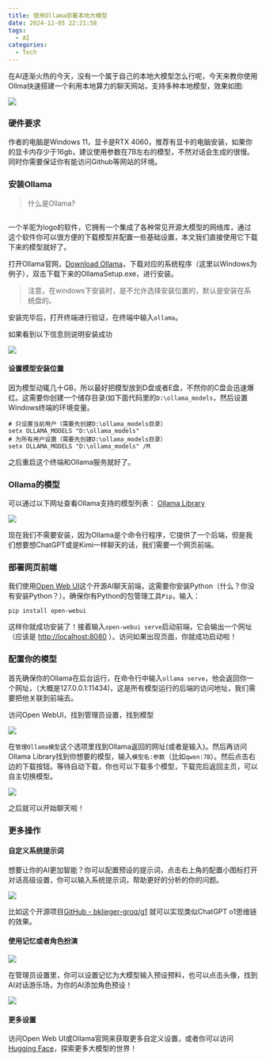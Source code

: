 ```yaml
---
title: 使用Ollama部署本地大模型
date: 2024-12-05 22:21:58
tags:
  - AI 
categories:
  - Tech
---
```


在AI逐渐火热的今天，没有一个属于自己的本地大模型怎么行呢，今天来教你使用Ollma快速搭建一个利用本地算力的聊天网站，支持多种本地模型，效果如图:

![](https://raw.githubusercontent.com/fogsong233/imgbed/main/2024/12/05-22-43-28-2024-12-05-22-42-04-image.png)

### 硬件要求

作者的电脑是Windows 11，显卡是RTX 4060，推荐有显卡的电脑安装，如果你的显卡内存少于16gb，建议使用参数在7B左右的模型，不然对话会生成的很慢。同时你需要保证你有能访问Github等网站的环境。

### 安装Ollama

> 什么是OIlama?  

<img src="https://raw.githubusercontent.com/fogsong233/imgbed/main/2024/12/05-22-48-20-ollama.png" title="" alt="" data-align="center">

一个羊驼为logo的软件，它拥有一个集成了各种常见开源大模型的网络库，通过这个软件你可以很方便的下载模型并配置一些基础设置，本文我们直接使用它下载下来的模型就好了。

打开Ollama官网，[Download Ollama](https://ollama.com/download)，下载对应的系统程序（这里以Windows为例子），双击下载下来的OllamaSetup.exe，进行安装。

> 注意，在windows下安装时，是不允许选择安装位置的，默认是安装在系统盘的。 

安装完毕后，打开终端进行验证，在终端中输入`ollama`。

如果看到以下信息则说明安装成功

![](https://raw.githubusercontent.com/fogsong233/imgbed/main/2024/12/05-22-56-50-2024-12-05-22-56-42-image.png)

#### 设置模型安装位置

因为模型动辄几十GB，所以最好把模型放到D盘或者E盘，不然你的C盘会迅速爆红。这需要你创建一个储存目录(如下面代码里的`D:\ollama_models`，然后设置Windows终端的环境变量。

```shell
# 只设置当前用户（需要先创建D:\ollama_models目录）
setx OLLAMA_MODELS "D:\ollama_models" 
# 为所有用户设置（需要先创建D:\ollama_models目录）
setx OLLAMA_MODELS "D:\ollama_models" /M
```

之后重启这个终端和Ollama服务就好了。

### Ollama的模型

可以通过以下网址查看Ollama支持的模型列表：  [Ollama Library](https://ollama.com/library)

![](https://raw.githubusercontent.com/fogsong233/imgbed/main/2024/12/05-23-03-04-2024-12-05-23-02-58-image.png)

现在我们不需要安装，因为Ollama是个命令行程序，它提供了一个后端，但是我们想要想ChatGPT或是Kimi一样聊天的话，我们需要一个网页前端。

### 部署网页前端

我们使用[Open Web UI](https://github.com/open-webui/open-webui)这个开源AI聊天前端，这需要你安装Python（什么？你没有安装Python？）。确保你有Python的包管理工具`Pip`，输入：

```shell
pip install open-webui
```

这样你就成功安装了！接着输入`open-webui serve`启动前端，它会输出一个网址（应该是 [http://localhost:8080](http://localhost:8080/) ）。访问如果出现页面，你就成功启动啦！

### 配置你的模型

首先确保你的Ollama在后台运行，在命令行中输入`ollama serve`，他会返回你一个网址，（大概是127.0.0.1:11434)，这是所有模型运行的后端的访问地址，我们需要把他关联到前端去。

访问Open WebUI，找到管理员设置，找到模型

![](https://raw.githubusercontent.com/fogsong233/imgbed/main/2024/12/05-23-14-49-2024-12-05-23-14-44-image.png)

在`管理Ollama模型`这个选项里找到Ollama返回的网址(或者是输入)。然后再访问Ollama Library找到你想要的模型，输入`模型名:参数`（比如`qwen:7B`）。然后点击右边的下载按钮。等待自动下载，你也可以下载多个模型，下载完后返回主页，可以自主切换模型。

![](https://raw.githubusercontent.com/fogsong233/imgbed/main/2024/12/05-23-18-51-2024-12-05-23-18-44-image.png)

之后就可以开始聊天啦！

### 更多操作

#### 自定义系统提示词

想要让你的AI更加智能？你可以配置预设的提示词，点击右上角的配置小图标打开对话高级设置，你可以输入系统提示词，帮助更好的分析的你的问题。

![](https://raw.githubusercontent.com/fogsong233/imgbed/main/2024/12/05-23-21-25-2024-12-05-23-21-21-image.png)

比如这个开源项目[GitHub - bklieger-groq/g1](https://github.com/bklieger-groq/g1) 就可以实现类似ChatGPT o1思维链的效果。

#### 使用记忆或者角色扮演

![](https://raw.githubusercontent.com/fogsong233/imgbed/main/2024/12/05-23-26-39-2024-12-05-23-26-35-image.png)

在管理员设置里，你可以设置记忆为大模型输入预设预料，也可以点击头像，找到AI对话游乐场，为你的AI添加角色预设！

![](https://raw.githubusercontent.com/fogsong233/imgbed/main/2024/12/05-23-28-49-2024-12-05-23-28-46-image.png)

#### 更多设置

访问Open Web UI或Ollama官网来获取更多自定义设置，或者你可以访问[Hugging Face]([https://huggingface.co/](https://huggingface.co/))，探索更多大模型的世界！
